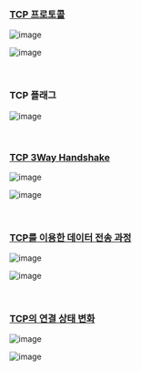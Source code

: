 ### [TCP 프로토콜](https://www.youtube.com/watch?v=cOK_f9_k_O0)

![image](https://github.com/user-attachments/assets/4c2a13e5-e20d-49e6-9c37-3996870d1ea0)

![image](https://github.com/user-attachments/assets/0575357b-37aa-440d-a8c1-092bfd62151f)

&nbsp;

### TCP 플래그

![image](https://github.com/user-attachments/assets/e5d13e15-c370-455f-b967-f977f7f00061)

&nbsp;

### [TCP 3Way Handshake](https://www.youtube.com/watch?v=Ah4-MWISel8)

![image](https://github.com/user-attachments/assets/ff7714e4-5622-480b-b15f-3eb4cd48a491)

![image](https://github.com/user-attachments/assets/fa880727-da12-494b-ae83-5deefc212301)

&nbsp;

### [TCP를 이용한 데이터 전송 과정](https://www.youtube.com/watch?v=0vBR666GZ5o)

![image](https://github.com/user-attachments/assets/9944bd61-7b38-4a7a-b6f4-ab1f3e2f824b)

![image](https://github.com/user-attachments/assets/8bba23c3-f948-43ca-a642-2db51f823344)

&nbsp;

### [TCP의 연결 상태 변화](https://www.youtube.com/watch?v=yY0uQf0BTH8)

![image](https://github.com/user-attachments/assets/808b4d74-a3b1-4947-b47b-9bb4db45557e)

![image](https://github.com/user-attachments/assets/89bf79e9-7a12-45c8-a939-1095561952c6)

&nbsp;
